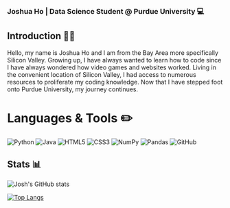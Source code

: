 ### Joshua Ho | Data Science Student @ Purdue University 💻

## Introduction 👋🏼
Hello, my name is Joshua Ho and I am from the Bay Area more specifically Silicon Valley. Growing up, I have always wanted to learn how to code since I have always wondered how video games and websites worked. Living in the convenient location of Silicon Valley, I had access to numerous resources to proliferate my coding knowledge. Now that I have stepped foot onto Purdue University, my journey continues.

# Languages & Tools ✏️
![Python](https://img.shields.io/badge/python-3670A0?style=for-the-badge&logo=python&logoColor=ffdd54)
![Java](https://img.shields.io/badge/java-%23ED8B00.svg?style=for-the-badge&logo=java&logoColor=white)
![HTML5](https://img.shields.io/badge/html5-%23E34F26.svg?style=for-the-badge&logo=html5&logoColor=white)
![CSS3](https://img.shields.io/badge/css3-%231572B6.svg?style=for-the-badge&logo=css3&logoColor=white)
![NumPy](https://img.shields.io/badge/numpy-%23013243.svg?style=for-the-badge&logo=numpy&logoColor=white)
![Pandas](https://img.shields.io/badge/pandas-%23150458.svg?style=for-the-badge&logo=pandas&logoColor=white)
![GitHub](https://img.shields.io/badge/github-%23121011.svg?style=for-the-badge&logo=github&logoColor=white)

## Stats 📊
![Josh's GitHub stats](https://github-readme-stats.vercel.app/api?username=JoshuaYYHo&show_icons=true&theme=radical) 

[![Top Langs](https://github-readme-stats.vercel.app/api/top-langs/?username=JoshuaYYHo&theme=radical)](https://github.com/JoshuaYYHo/github-readme-stats)

